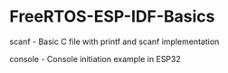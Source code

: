 # FreeRTOS-ESP-IDF-Basics
scanf   - Basic C file with printf and scanf implementation

console - Console initiation example in ESP32
